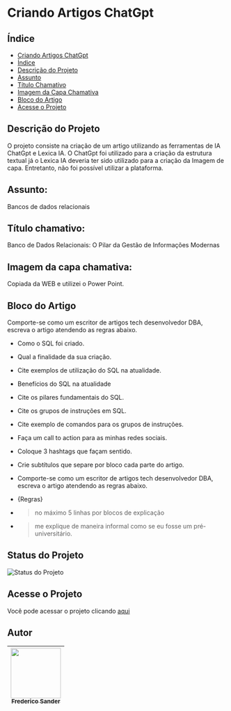 # Criando Artigos ChatGpt

## Índice 

* [Criando Artigos ChatGpt](#criando-artigos-chatgpt)
* [Índice](#índice)
* [Descrição do Projeto](#descrição-do-projeto)
* [Assunto](#assunto)
* [Título Chamativo](#título-chamativo)
* [Imagem da Capa Chamativa](#imagem-da-capa-chamativa)
* [Bloco do Artigo](#bloco-do-artigo)
* [Acesse o Projeto](#acesse-o-projeto)

## Descrição do Projeto
O projeto consiste na criação de um artigo utilizando as ferramentas de IA ChatGpt e Lexica IA. O ChatGpt foi utilizado para a criação da estrutura textual já o Lexica IA deveria ter sido utilizado para a criação da Imagem de capa. Entretanto, não foi possível utilizar a plataforma.

## Assunto: 
Bancos de dados relacionais
## Título chamativo:
Banco de Dados Relacionais: O Pilar da Gestão de Informações Modernas
## Imagem da capa chamativa:
Copiada da WEB e utilizei o Power Point.
## Bloco do Artigo
Comporte-se como um escritor de artigos tech desenvolvedor DBA, escreva o artigo atendendo as regras abaixo.
- Como o SQL foi criado.
- Qual a finalidade da sua criação.
- Cite exemplos de utilização do SQL na atualidade.
- Benefícios do SQL na atualidade
- Cite os pilares fundamentais do SQL.
- Cite os grupos de instruções em SQL.
- Cite exemplo de comandos para os grupos de instruções.
-  Faça um call to action para as minhas redes sociais.
- Coloque 3 hashtags que façam sentido.
- Crie subtítulos que separe por bloco cada parte do artigo.

- Comporte-se como um escritor de artigos tech desenvolvedor DBA, escreva o artigo atendendo as regras abaixo.

- {Regras}
- > no máximo 5 linhas por blocos de explicação
- > me explique de maneira informal como se eu fosse um pré-universitário.

## Status do Projeto

![Status do Projeto](http://img.shields.io/static/v1?label=STATUS&message=Concluído&color=GREEN&style=for-the-badge)

## Acesse o Projeto

Você pode acessar o projeto clicando [aqui](https://github.com/FredericoSander/Construa-Banco-de-Dados-do-Zero-SQL/tree/main/Projeto)

## Autor    

| [<img loading="lazy" src="https://avatars.githubusercontent.com/u/136928502?s=96&v=4" width=115><br><sub>Frederico Sander</sub>](https://github.com/FredericoSander)
| :---: | 